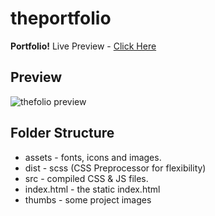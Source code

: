 
# theportfolio

**Portfolio!** 
Live Preview - [Click Here](https://github.com/Anirudh0011/anirudh0011.github.io)

## Preview

![thefolio preview](https://raw.githubusercontent.com/anirudh0011/theportfolio/master/preview.png "thefolio preview")


## Folder Structure

 - assets - fonts, icons and images.
 - dist - scss (CSS Preprocessor for flexibility)
 - src - compiled CSS & JS files.
 - index.html - the static index.html
 - thumbs - some project images


